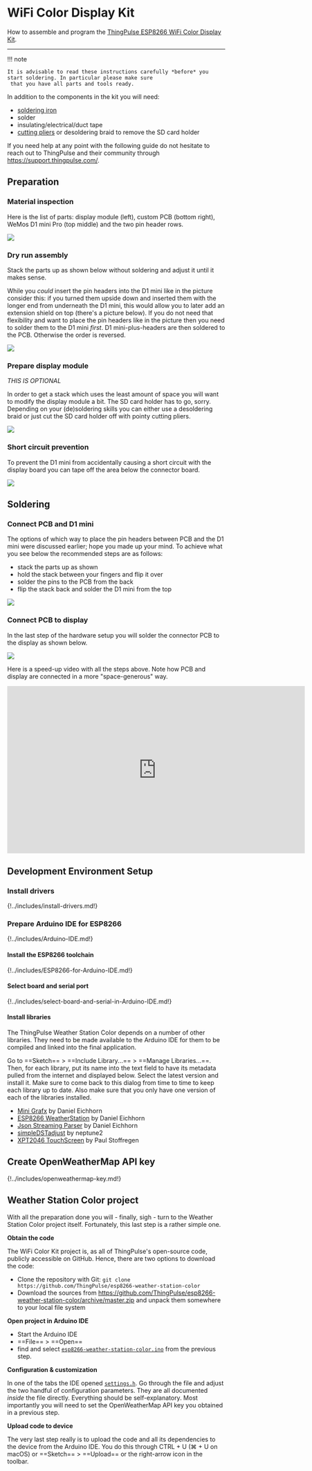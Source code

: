 # WiFi Color Display Kit

How to assemble and program the [ThingPulse ESP8266 WiFi Color Display Kit](https://thingpulse.com/product/esp8266-wifi-color-display-kit-2-4/).

---

!!! note

    It is advisable to read these instructions carefully *before* you start soldering. In particular please make sure
     that you have all parts and tools ready.

In addition to the components in the kit you will need:

- [soldering iron](https://thingpulse.com/go/soldering-iron/)
- solder
- insulating/electrical/duct tape
- [cutting pliers](https://thingpulse.com/go/cutting-pliers/) or desoldering braid to remove the SD card holder

If you need help at any point with the following guide do not hesitate to reach out to ThingPulse and their community
 through https://support.thingpulse.com/.

## Preparation

### Material inspection
Here is the list of parts: display module (left), custom PCB (bottom right), WeMos D1 mini Pro (top middle) and the
two pin header rows.

![](../img/guides/wifi-color-display-kit/1-components.jpg)

### Dry run assembly
Stack the parts up as shown below without soldering and adjust it until it makes sense.

While you *could* insert the pin headers into the D1 mini like in the picture consider this: if you turned them
upside down and inserted them with the longer end from underneath the D1 mini, this would allow you to later add an
extension shield on top (there's a picture below). If you do not need that flexibility and want to place the pin
headers like in the picture then you need to solder them to the D1 mini *first*. D1 mini-plus-headers are then
soldered to the PCB. Otherwise the order is reversed.

![](../img/guides/wifi-color-display-kit/2-dry-run-stack.jpg)

### Prepare display module

*THIS IS OPTIONAL*

In order to get a stack which uses the least amount of space you will want to modify the display module a bit. The
SD card holder has to go, sorry. Depending on your (de)soldering skills you can either use a desoldering braid or
just cut the SD card holder off with pointy cutting pliers.

![](../img/guides/wifi-color-display-kit/3-cut-off-sd-card-slot.jpg)

### Short circuit prevention

To prevent the D1 mini from accidentally causing a short circuit with the display board you can tape off the area
below the connector board.

![](../img/guides/wifi-color-display-kit/4-protect-with-tape.jpg)

## Soldering

### Connect PCB and D1 mini

The options of which way to place the pin headers between PCB and the D1 mini were discussed earlier; hope you made
up your mind. To achieve what you see below the recommended steps are as follows:

- stack the parts up as shown
- hold the stack between your fingers and flip it over
- solder the pins to the PCB from the back
- flip the stack back and solder the D1 mini from the top

![](../img/guides/wifi-color-display-kit/5-WeMos-D1-mini-on-PCB.jpg)

### Connect PCB to display

In the last step of the hardware setup you will solder the connector PCB to the display as shown below.

![](../img/guides/wifi-color-display-kit/6-solder-connector-PCB-to-display-PCB.jpg)

Here is a speed-up video with all the steps above. Note how PCB and display are connected in a more "space-generous"
way.

<iframe width="688" height="387" src="https://www.youtube.com/embed/7fbGS4MjoMk?rel=0" frameborder="0"
allow="autoplay; encrypted-media" allowfullscreen></iframe>

## Development Environment Setup

### Install drivers
{!../includes/install-drivers.md!}

### Prepare Arduino IDE for ESP8266
{!../includes/Arduino-IDE.md!}

#### Install the ESP8266 toolchain
{!../includes/ESP8266-for-Arduino-IDE.md!}

#### Select board and serial port
{!../includes/select-board-and-serial-in-Arduino-IDE.md!}

#### Install libraries

The ThingPulse Weather Station Color depends on a number of other libraries. They need to be made available to the
Arduino IDE for them to be compiled and linked into the final application.

Go to ==Sketch== > ==Include Library...== > ==Manage Libraries...==. Then, for each library, put its name into the
text field to have its metadata pulled from the internet and displayed below. Select the latest version and install
it. Make sure to come back to this dialog from time to time to keep each library up to date. Also make sure that you
only have one version of each of the libraries installed.

- [Mini Grafx](https://github.com/ThingPulse/minigrafx) by Daniel Eichhorn
- [ESP8266 WeatherStation](https://github.com/ThingPulse/esp8266-weather-station) by Daniel Eichhorn
- [Json Streaming Parser](https://github.com/squix78/json-streaming-parser) by Daniel Eichhorn
- [simpleDSTadjust](https://github.com/neptune2/simpleDSTadjust) by neptune2
- [XPT2046 TouchScreen](https://github.com/PaulStoffregen/XPT2046_Touchscreen) by Paul Stoffregen

## Create OpenWeatherMap API key

{!../includes/openweathermap-key.md!}

## Weather Station Color project

With all the preparation done you will - finally, sigh - turn to the Weather Station Color project itself.
Fortunately, this last step is a rather simple one.

**Obtain the code**

The WiFi Color Kit project is, as all of ThingPulse's open-source code, publicly accessible on GitHub. Hence, there
are two options to download the code:

- Clone the repository with Git: `git clone https://github.com/ThingPulse/esp8266-weather-station-color`
- Download the sources from https://github.com/ThingPulse/esp8266-weather-station-color/archive/master.zip and unpack
 them somewhere to your local file system

**Open project in Arduino IDE**

- Start the Arduino IDE
- ==File== > ==Open==
- find and select [`esp8266-weather-station-color.ino`](https://github.com/ThingPulse/esp8266-weather-station-color/blob/master/esp8266-weather-station-color.ino)
from the previous step.

**Configuration & customization**

In one of the tabs the IDE opened [`settings.h`](https://github.com/ThingPulse/esp8266-weather-station-color/blob/master/settings.h).
Go through the file and adjust the two handful of configuration parameters. They are all documented _inside_ the file
directly. Everything should be self-explanatory. Most importantly you will need to set the OpenWeatherMap API key you
obtained in a previous step.

**Upload code to device**

The very last step really is to upload the code and all its dependencies to the device from the Arduino IDE. You do
this through CTRL + U (⌘ + U on macOS) or ==Sketch== > ==Upload== or the right-arrow icon in the toolbar.
